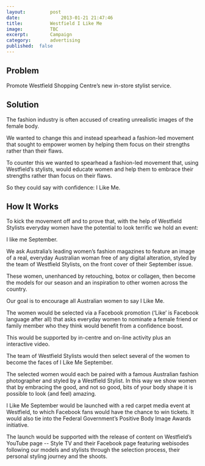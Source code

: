 ```yaml
---
layout:			post
date:				2013-01-21 21:47:46
title:			Westfield I Like Me
image:			TBC
excerpt:		Campaign
category:		advertising
published:	false
---
```

## Problem ##

Promote Westfield Shopping Centre’s new in-store stylist service.
			
## Solution ##
			
The fashion industry is often accused of creating unrealistic images of the female body.We wanted to change this and instead spearhead a fashion-led movement that sought to empower women by helping them focus on their strengths rather than their flaws.To counter this we wanted to spearhead a fashion-led movement that, using Westfield’s stylists, would educate women and help them to embrace their strengths rather than focus on their flaws.So they could say with confidence: I Like Me.

## How It Works ##
			
To kick the movement off and to prove that, with the help of Westfield Stylists everyday women have the potential to look terrific we hold an event:I like me September.We ask Australia’s leading women’s fashion magazines to feature an image of a real, everyday Australian woman free of any digital alteration, styled by the team of Westfield Stylists, on the front cover of their September issue.These women, unenhanced by retouching, botox or collagen, then become the models for our season and an inspiration to other women across the country.Our goal is to encourage all Australian women to say I Like Me.The women would be selected via a Facebook promotion (‘Like’ is Facebook language after all) that asks everyday women to nominate a female friend or family member who they think would benefit from a confidence boost.This would be supported by in-centre and on-line activity plus an interactive video.The team of Westfield Stylists would then select several of the women to become the faces of I Like Me September.The selected women would each be paired with a famous Australian fashion photographer and styled by a Westfield Stylist. In this way we show women that by embracing the good, and not so good, bits of your body shape it is possible to look (and feel) amazing.I Like Me September would be launched with a red carpet media event at Westfield, to which Facebook fans would have the chance to win tickets. It would also tie into the Federal Government’s Positive Body Image Awards initiative.The launch would be supported with the release of content on Westfield’s YouTube page -- Style TV and their Facebook page featuring webisodes following our models and stylists through the selection process, their personal styling journey and the shoots.